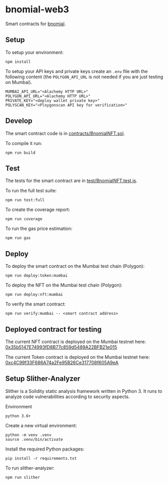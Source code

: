 # bnomial-web3

Smart contracts for [bnomial](https://github.com/underfitted/bnomial).

## Setup

To setup your environment:

```
npm install
```

To setup your API keys and private keys create an `.env` file with the following content (the `POLYGON_API_URL` is not needed if you are just testing on Mumbai).

```
MUMBAI_API_URL="<Alachemy HTTP URL>"
POLYGON_API_URL="<Alachemy HTTP URL>"
PRIVATE_KEY="<deploy wallet private key>"
POLYSCAN_KEY="<Ploygonscan API key for verification>"
```

## Develop

The smart contract code is in [contracts/BnomialNFT.sol](/contracts/BnomialNFT.sol).

To compile it run:

```
npm run build
```

## Test

The tests for the smart contract are in [test/BnomialNFT.test.js](/test/BnomialNFT.test.js).

To run the full test suite:

```
npm run test:full
```

To create the coverage report:

```
npm run coverage
```

To run the gas price estimation:

```
npm run gas
```

## Deploy

To deploy the smart contract on the Mumbai test chain (Polygon):

```
npm run deploy:token:mumbai
```

To deploy the NFT on the Mumbai test chain (Polygon):

```
npm run deploy:nft:mumbai
```

To verify the smart contract:

```
npm run verify:mumbai -- <smart contract address>
```

## Deployed contract for testing

The current NFT contract is deployed on the Mumbai testnet here: [0x35b5147E74993fD8B77c859d5489A22BFB21e015](https://mumbai.polygonscan.com/address/0x35b5147E74993fD8B77c859d5489A22BFB21e015)

The current Token contract is deployed on the Mumbai testnet here: [0xc4C99f33F686A74a2Fe95B26Ce317708f605A9eA](https://mumbai.polygonscan.com/address/0xc4C99f33F686A74a2Fe95B26Ce317708f605A9eA)

## Setup Slither-Analyzer

Slither is a Solidity static analysis framework written in Python 3. It runs to analyze code vulnerabilities according to security aspects.

Environment
```
python 3.6+
```

Create a new virtual environment:

```
python -m venv .venv
source .venv/bin/activate
```

Install the required Python packages:

```
pip install -r requirements.txt
```

To run slither-analyzer:
```
npm run slither
```

